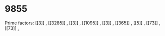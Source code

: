 # 9855

Prime factors: [[3]] , [[3285]] , [[3]] , [[1095]] , [[3]] , [[365]] , [[5]] , [[73]] , [[73]] , 